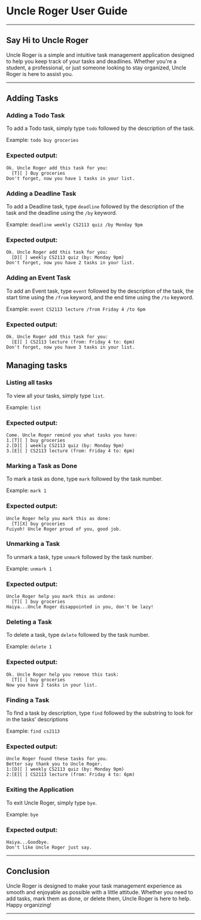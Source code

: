 # Uncle Roger User Guide

---
## Say Hi to Uncle Roger

Uncle Roger is a simple and intuitive task management application designed to help you keep track of your tasks and deadlines. 
Whether you're a student, a professional, or just someone looking to stay organized, Uncle Roger is here to assist you.

---
## Adding Tasks
### Adding a Todo Task

To add a Todo task, simply type `todo` followed by the description of the task.

Example: `todo buy groceries`

### Expected output:
```
Ok. Uncle Roger add this task for you:
  [T][ ] Buy groceries
Don't forget, now you have 1 tasks in your list.
```

### Adding a Deadline Task

To add a Deadline task, type `deadline` followed by the description of the task 
and the deadline using the `/by` keyword.

Example: `deadline weekly CS2113 quiz /by Monday 9pm`

### Expected output:
```
Ok. Uncle Roger add this task for you:
  [D][ ] weekly CS2113 quiz (by: Monday 9pm)
Don't forget, now you have 2 tasks in your list.
```

### Adding an Event Task

To add an Event task, type `event` followed by the description of the task, 
the start time using the `/from` keyword, and the end time using the `/to` keyword.

Example: `event CS2113 lecture /from Friday 4 /to 6pm`

### Expected output:
```
Ok. Uncle Roger add this task for you:
  [E][ ] CS2113 lecture (from: Friday 4 to: 6pm)
Don't forget, now you have 3 tasks in your list.
```

## Managing tasks
### Listing all tasks

To view all your tasks, simply type `list`.

Example: `list`

### Expected output:
```
Come. Uncle Roger remind you what tasks you have: 
1.[T][ ] buy groceries
2.[D][ ] weekly CS2113 quiz (by: Monday 9pm)
3.[E][ ] CS2113 lecture (from: Friday 4 to: 6pm)
```

### Marking a Task as Done

To mark a task as done, type `mark` followed by the task number.

Example: `mark 1`

### Expected output:
```
Uncle Roger help you mark this as done:
  [T][X] buy groceries
Fuiyoh! Uncle Roger proud of you, good job.
```

### Unmarking a Task

To unmark a task, type `unmark` followed by the task number.

Example: `unmark 1`

### Expected output:
```
Uncle Roger help you mark this as undone:
  [T][ ] buy groceries
Haiya...Uncle Roger disappointed in you, don't be lazy!
```

### Deleting a Task

To delete a task, type `delete` followed by the task number.

Example: `delete 1`

### Expected output:
```
Ok. Uncle Roger help you remove this task:
  [T][ ] buy groceries
Now you have 2 tasks in your list.
```

### Finding a Task

To find a task by description, type `find` followed by 
the substring to look for in the tasks' descriptions

Example: `find cs2113`

### Expected output:
```
Uncle Roger found these tasks for you.
Better say thank you to Uncle Roger.
1:[D][ ] weekly CS2113 quiz (by: Monday 9pm)
2:[E][ ] CS2113 lecture (from: Friday 4 to: 6pm)
```

### Exiting the Application

To exit Uncle Roger, simply type `bye`.

Example: `bye`

### Expected output:
```
Haiya...Goodbye.
Don't like Uncle Roger just say.
```
---
## Conclusion
Uncle Roger is designed to make your task management experience as smooth and enjoyable as possible with a little attitude. 
Whether you need to add tasks, mark them as done, or delete them, Uncle Roger is here to help. 
Happy organizing!

---
